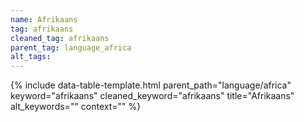 ```yaml
---
name: Afrikaans
tag: afrikaans
cleaned_tag: afrikaans
parent_tag: language_africa
alt_tags: 
---
```


{% include data-table-template.html 
  parent_path="language/africa" 
  keyword="afrikaans" 
  cleaned_keyword="afrikaans" 
  title="Afrikaans"
  alt_keywords=""
  context=""
%}

